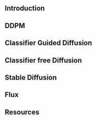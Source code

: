 ## Introduction

## DDPM

## Classifier Guided Diffusion

## Classifier free Diffusion

## Stable Diffusion

## Flux

## Resources